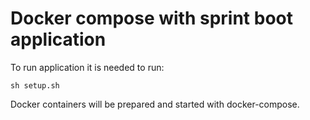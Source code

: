 # Docker compose with sprint boot application

To run application it is needed to run:

```
sh setup.sh
```

Docker containers will be prepared and started with docker-compose.
